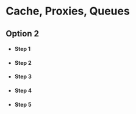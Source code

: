 Cache, Proxies, Queues
=========================

## Option 2

* <h4>Step 1</h4>
* <h4>Step 2</h4>
* <h4>Step 3</h4>
* <h4>Step 4</h4>
* <h4>Step 5</h4>
